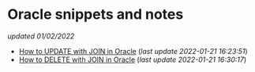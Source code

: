 # Oracle snippets and notes
*updated 01/02/2022*

- [How to UPDATE with JOIN in Oracle](https://www.simboli.eu/p.php?URL_short=ORACLE_UPDATE_WITH_JOIN_TABLE) (*last update 2022-01-21 16:23:51*)
- [How to DELETE with JOIN in Oracle](https://www.simboli.eu/p.php?URL_short=ORACLE_DELETE_WITH_JOIN_TABLE) (*last update 2022-01-21 16:30:17*)
